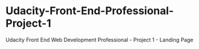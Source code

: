# Udacity-Front-End-Professional-Project-1
Udacity Front End Web Development Professional - Project 1 - Landing Page
